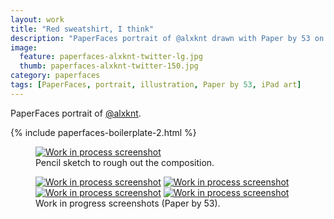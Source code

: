 ```yaml
---
layout: work
title: "Red sweatshirt, I think"
description: "PaperFaces portrait of @alxknt drawn with Paper by 53 on an iPad."
image: 
  feature: paperfaces-alxknt-twitter-lg.jpg
  thumb: paperfaces-alxknt-twitter-150.jpg
category: paperfaces
tags: [PaperFaces, portrait, illustration, Paper by 53, iPad art]
---
```


PaperFaces portrait of [@alxknt](http://twitter.com/alxknt).

{% include paperfaces-boilerplate-2.html %}

<figure>
	<a href="{{ site.url }}/images/paperfaces-alxknt-process-1-lg.jpg"><img src="{{ site.url }}/images/paperfaces-alxknt-process-1-750.jpg" alt="Work in process screenshot"></a>
	<figcaption>Pencil sketch to rough out the composition.</figcaption>
</figure>

<figure class="half">
	<a href="{{ site.url }}/images/paperfaces-alxknt-process-2-lg.jpg"><img src="{{ site.url }}/images/paperfaces-alxknt-process-2-600.jpg" alt="Work in process screenshot"></a>
	<a href="{{ site.url }}/images/paperfaces-alxknt-process-3-lg.jpg"><img src="{{ site.url }}/images/paperfaces-alxknt-process-3-600.jpg" alt="Work in process screenshot"></a>
	<a href="{{ site.url }}/images/paperfaces-alxknt-process-4-lg.jpg"><img src="{{ site.url }}/images/paperfaces-alxknt-process-4-600.jpg" alt="Work in process screenshot"></a>
	<a href="{{ site.url }}/images/paperfaces-alxknt-process-5-lg.jpg"><img src="{{ site.url }}/images/paperfaces-alxknt-process-5-600.jpg" alt="Work in process screenshot"></a>
	<figcaption>Work in progress screenshots (Paper by 53).</figcaption>
</figure>